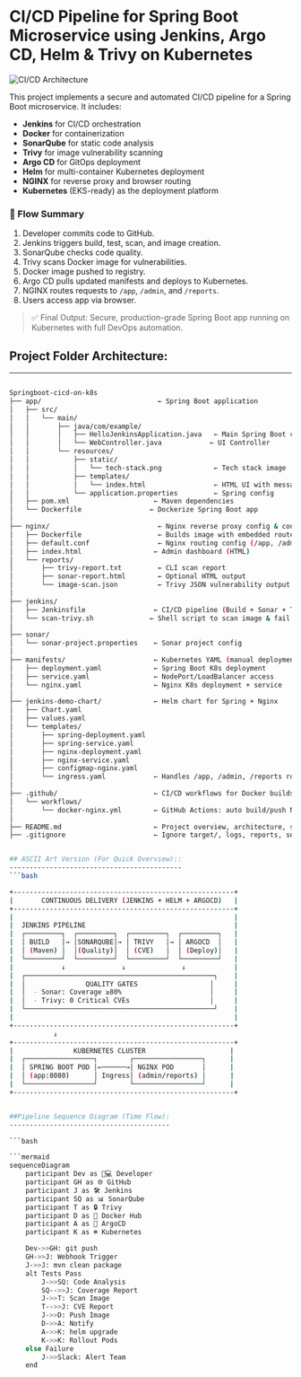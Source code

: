 # CI/CD Pipeline for Spring Boot Microservice using Jenkins, Argo CD, Helm & Trivy on Kubernetes

![CI/CD Architecture](./assets/architecture-diagram.png)

This project implements a secure and automated CI/CD pipeline for a Spring Boot microservice. It includes:

* **Jenkins** for CI/CD orchestration
* **Docker** for containerization
* **SonarQube** for static code analysis
* **Trivy** for image vulnerability scanning
* **Argo CD** for GitOps deployment
* **Helm** for multi-container Kubernetes deployment
* **NGINX** for reverse proxy and browser routing
* **Kubernetes** (EKS-ready) as the deployment platform

### 🔁 Flow Summary

1. Developer commits code to GitHub.
2. Jenkins triggers build, test, scan, and image creation.
3. SonarQube checks code quality.
4. Trivy scans Docker image for vulnerabilities.
5. Docker image pushed to registry.
6. Argo CD pulls updated manifests and deploys to Kubernetes.
7. NGINX routes requests to `/app`, `/admin`, and `/reports`.
8. Users access app via browser.

> ✅ Final Output: Secure, production-grade Spring Boot app running on Kubernetes with full DevOps automation.



## Project Folder Architecture:
-------------------------------
```bash

Springboot-cicd-on-k8s
├── app/                             ← Spring Boot application
│   ├── src/
│   │   └── main/
│   │       ├── java/com/example/
│   │       │   ├── HelloJenkinsApplication.java   ← Main Spring Boot class
│   │       │   └── WebController.java            ← UI Controller
│   │       └── resources/
│   │           ├── static/
│   │           │   └── tech-stack.png             ← Tech stack image
│   │           ├── templates/
│   │           │   └── index.html                 ← HTML UI with message + image
│   │           └── application.properties         ← Spring config
│   ├── pom.xml                     ← Maven dependencies
│   └── Dockerfile                 ← Dockerize Spring Boot app
│
├── nginx/                           ← Nginx reverse proxy config & content
│   ├── Dockerfile                   ← Builds image with embedded routes/reports
│   ├── default.conf                 ← Nginx routing config (/app, /admin, /reports)
│   ├── index.html                  ← Admin dashboard (HTML)
│   └── reports/
│       ├── trivy-report.txt         ← CLI scan report
│       ├── sonar-report.html        ← Optional HTML output
│       └── image-scan.json          ← Trivy JSON vulnerability output
│
├── jenkins/
│   ├── Jenkinsfile                 ← CI/CD pipeline (Build + Sonar + Trivy + Argo CD)
│   └── scan-trivy.sh              ← Shell script to scan image & fail on criticals
│
├── sonar/
│   └── sonar-project.properties    ← Sonar project config
│
├── manifests/                      ← Kubernetes YAML (manual deployment)
│   ├── deployment.yaml             ← Spring Boot K8s deployment
│   ├── service.yaml                ← NodePort/LoadBalancer access
│   └── nginx.yaml                  ← Nginx K8s deployment + service
│
├── jenkins-demo-chart/             ← Helm chart for Spring + Nginx
│   ├── Chart.yaml
│   ├── values.yaml
│   └── templates/
│       ├── spring-deployment.yaml
│       ├── spring-service.yaml
│       ├── nginx-deployment.yaml
│       ├── nginx-service.yaml
│       ├── configmap-nginx.yaml
│       └── ingress.yaml            ← Handles /app, /admin, /reports routing
│
├── .github/                        ← CI/CD workflows for Docker builds
│   └── workflows/
│       └── docker-nginx.yml        ← GitHub Actions: auto build/push Nginx
│
├── README.md                       ← Project overview, architecture, setup
├── .gitignore                      ← Ignore target/, logs, reports, secrets


## ASCII Art Version (For Quick Overview)::
-------------------------------------------
```bash

+-------------------------------------------------------+
|       CONTINUOUS DELIVERY (JENKINS + HELM + ARGOCD)   |
+-------------------------------------------------------+
|                                                       |
|  JENKINS PIPELINE                                     |
|  ┌─────────┐  ┌─────────┐  ┌─────────┐  ┌─────────┐   |
|  │ BUILD   │→ │SONARQUBE│→ │ TRIVY   │→ │ ARGOCD  │   |
|  │ (Maven) │  │(Quality)│  │ (CVE)   │  │ (Deploy)│   |
|  └─────────┘  └─────────┘  └─────────┘  └─────────┘   |
|            ↓              ↓              ↓            |
|  ┌───────────────────────────────────────────────┐    |
|  │               QUALITY GATES                  │     |
|  │  - Sonar: Coverage ≥80%                      │     |
|  │  - Trivy: 0 Critical CVEs                    │     |
|  └───────────────────────────────────────────────┘    |
|                                                       |
+-------------------------------------------------------+
           ↓
+-------------------------------------------------------+
|               KUBERNETES CLUSTER                     |
|  ┌─────────────────┐        ┌─────────────────┐      |
|  │ SPRING BOOT POD │←──────→│ NGINX POD       │      |
|  │ (app:8080)      │ Ingress│ (admin/reports) │      |
|  └─────────────────┘        └─────────────────┘      |
+-------------------------------------------------------+


##Pipeline Sequence Diagram (Time Flow):
----------------------------------------

```bash

```mermaid
sequenceDiagram
    participant Dev as 👩💻 Developer
    participant GH as 🌐 GitHub
    participant J as 🛠️ Jenkins
    participant SQ as 📊 SonarQube
    participant T as 🔒 Trivy
    participant D as 🐳 Docker Hub
    participant A as 🚀 ArgoCD
    participant K as ☸️ Kubernetes

    Dev->>GH: git push
    GH->>J: Webhook Trigger
    J->>J: mvn clean package
    alt Tests Pass
        J->>SQ: Code Analysis
        SQ-->>J: Coverage Report
        J->>T: Scan Image
        T-->>J: CVE Report
        J->>D: Push Image
        D->>A: Notify
        A->>K: helm upgrade
        K->>K: Rollout Pods
    else Failure
        J->>Slack: Alert Team
    end
```